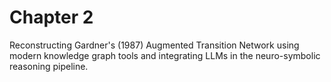 # Chapter 2
Reconstructing Gardner's (1987) Augmented Transition Network using modern knowledge graph tools and integrating LLMs in the neuro-symbolic reasoning pipeline. 
